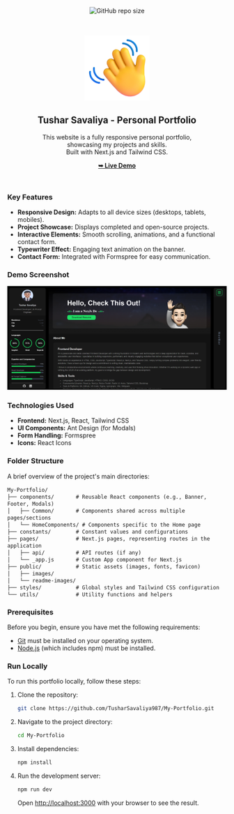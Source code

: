 <div align="center">
  
  ![GitHub repo size](https://img.shields.io/github/repo-size/TusharSavaliya987/My-Portfolio)

  <br />
  <br />
  
  <!-- TODO: Replace with your own logo or a relevant project image -->
  <img src="./public/favicon.gif" alt="Project Logo" width="150"/>

  <h2 align="center">Tushar Savaliya - Personal Portfolio</h2>

This website is a fully responsive personal portfolio, <br /> showcasing my projects and skills. <br /> Built with Next.js and Tailwind CSS.

<a href="https://my-portfolio-six-liart-57.vercel.app/"><strong>➥ Live Demo</strong></a>

</div>

<br />

### Key Features

- **Responsive Design:** Adapts to all device sizes (desktops, tablets, mobiles).
- **Project Showcase:** Displays completed and open-source projects.
- **Interactive Elements:** Smooth scrolling, animations, and a functional contact form.
- **Typewriter Effect:** Engaging text animation on the banner.
- **Contact Form:** Integrated with Formspree for easy communication.

### Demo Screenshot

![My Portfolio Desktop Demo](./public/readme-images/portfolio.png "Desktop Demo")

### Technologies Used

- **Frontend:** Next.js, React, Tailwind CSS
- **UI Components:** Ant Design (for Modals)
- **Form Handling:** Formspree
- **Icons:** React Icons

### Folder Structure

A brief overview of the project's main directories:

```
My-Portfolio/
├── components/       # Reusable React components (e.g., Banner, Footer, Modals)
│   ├── Common/       # Components shared across multiple pages/sections
│   └── HomeComponents/ # Components specific to the Home page
├── constants/        # Constant values and configurations
├── pages/            # Next.js pages, representing routes in the application
│   ├── api/          # API routes (if any)
│   └── _app.js       # Custom App component for Next.js
├── public/           # Static assets (images, fonts, favicon)
│   ├── images/
│   └── readme-images/
├── styles/           # Global styles and Tailwind CSS configuration
└── utils/            # Utility functions and helpers
```

### Prerequisites

Before you begin, ensure you have met the following requirements:

- [Git](https://git-scm.com/downloads "Download Git") must be installed on your operating system.
- [Node.js](https://nodejs.org/en/download/) (which includes npm) must be installed.

### Run Locally

To run this portfolio locally, follow these steps:

1.  Clone the repository:
    ```bash
    git clone https://github.com/TusharSavaliya987/My-Portfolio.git
    ```
2.  Navigate to the project directory:
    ```bash
    cd My-Portfolio
    ```
3.  Install dependencies:
    ```bash
    npm install
    ```
4.  Run the development server:
    ```bash
    npm run dev
    ```
    Open [http://localhost:3000](http://localhost:3000) with your browser to see the result.
